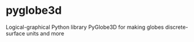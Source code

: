 # pyglobe3d
 Logical-graphical Python library PyGlobe3D for making globes discrete-surface units and more
